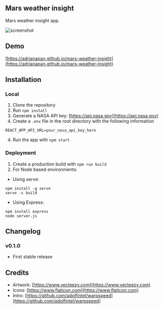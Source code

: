 ## Mars weather insight

Mars weather insight app.

![screenshot](https://i.imgur.com/4Rx5eIs.png)

## Demo

[https://adrianapan.github.io/mars-weather-insight](https://adrianapan.github.io/mars-weather-insight)

## Installation

### Local

1. Clone the repository
2. Run `npm install`
3. Generate a NASA API key: [https://api.nasa.gov](https://api.nasa.gov)
3. Create a `.env` file in the root directory with the following information

```
REACT_APP_API_URL=your_nasa_api_key_here
```

4. Run the app with `npm start`

### Deployment

1. Create a production build with `npm run build`
2. For Node based environments:

- Using serve:

```
npm install -g serve
serve -s build
```

- Using Express:

```
npm install express
node server.js
```

## Changelog

### v0.1.0

* First stable release

## Credits

* Artwork: [https://www.vecteezy.com](https://www.vecteezy.com)
* Icons: [https://www.flaticon.com](https://www.flaticon.com)
* Intro: [https://github.com/adolfintel/warpspeed](https://github.com/adolfintel/warpspeed)